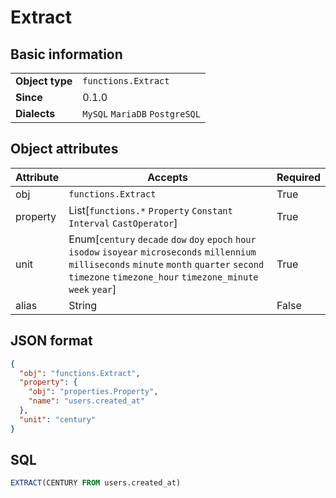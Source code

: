 # Extract

## Basic information

|                 |                                |
|-----------------|--------------------------------|
| **Object type** | `functions.Extract`            |
| **Since**       | 0.1.0                          |
| **Dialects**    | `MySQL` `MariaDB` `PostgreSQL` |

## Object attributes

| Attribute       | Accepts                                                  | Required |
|-----------------|----------------------------------------------------------|----------|
| obj             | `functions.Extract`                                      | True     |
| property        | List[`functions.*` `Property` `Constant` `Interval` `CastOperator`] | True     |
| unit            | Enum[`century` `decade` `dow` `doy` `epoch` `hour` `isodow` `isoyear` `microseconds` `millennium` `milliseconds` `minute` `month` `quarter` `second` `timezone` `timezone_hour` `timezone_minute` `week` `year`] | True     |
| alias           | String                                                   | False    |

## JSON format

```json
{
  "obj": "functions.Extract",
  "property": {
    "obj": "properties.Property",
    "name": "users.created_at"
  },
  "unit": "century"
}
```

## SQL

```sql
EXTRACT(CENTURY FROM users.created_at)
```
